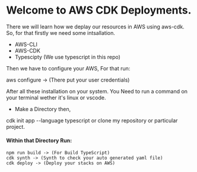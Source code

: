 # Welcome to AWS CDK Deployments.

There we will learn how we deplay our resources in AWS using
aws-cdk. So, for that firstly we need some intsallation.

- AWS-CLI
- AWS-CDK
- Typescipty (We use typescript in this repo)

Then we have to configure your AWS, For that run:

aws configure -> (There put your user credentials)

After all these installation on your system. You Need to run a command on your terminal wether it's linux or vscode.

- Make a Directory then,

cdk init app --language typescript
or
clone my repository or particular project.

#### Within that Directory Run:

```
npm run build -> (For Build TypeScript)
cdk synth -> (Synth to check your auto generated yaml file)
cdk deploy -> (Deploy your stacks on AWS)

```